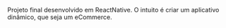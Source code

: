 Projeto final desenvolvido em ReactNative.
O intuito é criar um aplicativo dinâmico, que seja um eCommerce. 

